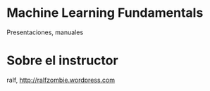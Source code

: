 # Machine Learning Fundamentals
Presentaciones, manuales
# Sobre el instructor
ralf, http://ralfzombie.wordpress.com
